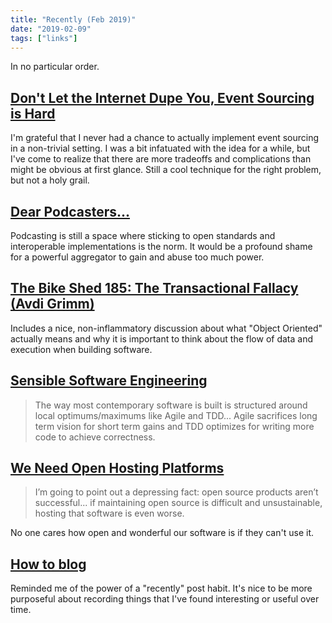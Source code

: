 ```yaml
---
title: "Recently (Feb 2019)"
date: "2019-02-09"
tags: ["links"]
---
```


In no particular order.

## [Don't Let the Internet Dupe You, Event Sourcing is Hard](https://chriskiehl.com/article/event-sourcing-is-hard)

I'm grateful that I never had a chance to actually implement event sourcing in a non-trivial setting. I was a bit infatuated with the idea for a while, but I've come to realize that there are more tradeoffs and complications than might be obvious at first glance. Still a cool technique for the right problem, but not a holy grail.

## [Dear Podcasters...](https://social.cheribaker.com/2019/02/08/dear-podcasters.html)

Podcasting is still a space where sticking to open standards and interoperable implementations is the norm. It would be a profound shame for a powerful aggregator to gain and abuse too much power.

## [The Bike Shed 185: The Transactional Fallacy (Avdi Grimm)](http://bikeshed.fm/185)

Includes a nice, non-inflammatory discussion about what "Object Oriented" actually means and why it is important to think about the flow of data and execution when building software.

## [Sensible Software Engineering](https://web.archive.org/web/20190501060656/https://www.scriptcrafty.com/2019/02/sensible-software-engineering/)

> The way most contemporary software is built is structured around local optimums/maximums like Agile and TDD... Agile sacrifices long term vision for short term gains and TDD optimizes for writing more code to achieve correctness.

## [We Need Open Hosting Platforms](http://www.ianbicking.org/blog/2019/01/we-need-open-hosting-platforms.html)

> I’m going to point out a depressing fact: open source products aren’t successful... if maintaining open source is difficult and unsustainable, hosting that software is even worse.

No one cares how open and wonderful our software is if they can't use it.

## [How to blog](https://macwright.org/2019/02/06/how-to-blog.html)

Reminded me of the power of a "recently" post habit. It's nice to be more purposeful about recording things that I've found interesting or useful over time.
